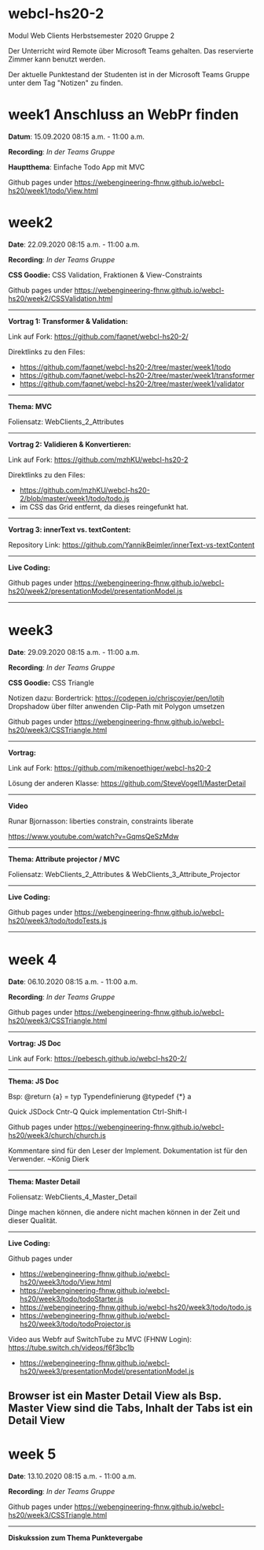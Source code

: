 # webcl-hs20-2
Modul Web Clients Herbstsemester 2020 Gruppe 2

Der Unterricht wird Remote über Microsoft Teams gehalten. Das reservierte Zimmer kann benutzt werden.

Der aktuelle Punktestand der Studenten ist in der Microsoft Teams Gruppe unter dem Tag "Notizen" zu finden.

# week1 Anschluss an WebPr finden
**Datum**: 15.09.2020 08:15 a.m. - 11:00 a.m.

**Recording**: *In der Teams Gruppe*

**Hauptthema**: Einfache Todo App mit MVC

Github pages under https://webengineering-fhnw.github.io/webcl-hs20/week1/todo/View.html

# week2
**Date**: 22.09.2020 08:15 a.m. - 11:00 a.m.

**Recording**: *In der Teams Gruppe*

**CSS Goodie:** CSS Validation, Fraktionen & View-Constraints 

Github pages under https://webengineering-fhnw.github.io/webcl-hs20/week2/CSSValidation.html

---

**Vortrag 1: Transformer & Validation:**

Link auf Fork: 
https://github.com/faqnet/webcl-hs20-2/

Direktlinks zu den Files:
- https://github.com/faqnet/webcl-hs20-2/tree/master/week1/todo
- https://github.com/faqnet/webcl-hs20-2/tree/master/week1/transformer
- https://github.com/faqnet/webcl-hs20-2/tree/master/week1/validator

---

**Thema: MVC** 

Foliensatz: WebClients_2_Attributes

---

**Vortrag 2: Validieren & Konvertieren:**

Link auf Fork: https://github.com/mzhKU/webcl-hs20-2

Direktlinks zu den Files:
- https://github.com/mzhKU/webcl-hs20-2/blob/master/week1/todo/todo.js
- im CSS das Grid entfernt, da dieses reingefunkt hat.
 
---

**Vortrag 3: innerText vs. textContent:**

Repository Link: https://github.com/YannikBeimler/innerText-vs-textContent

---

**Live Coding:**

Github pages under https://webengineering-fhnw.github.io/webcl-hs20/week2/presentationModel/presentationModel.js

---
# week3
**Date**: 29.09.2020 08:15 a.m. - 11:00 a.m.

**Recording**: *In der Teams Gruppe*

**CSS Goodie:** CSS Triangle

Notizen dazu:
Bordertrick: https://codepen.io/chriscoyier/pen/lotjh
Dropshadow über filter anwenden
Clip-Path mit Polygon umsetzen

Github pages under https://webengineering-fhnw.github.io/webcl-hs20/week3/CSSTriangle.html

---

**Vortrag:**

Link auf Fork: 
https://github.com/mikenoethiger/webcl-hs20-2

Lösung der anderen Klasse:
https://github.com/SteveVogel1/MasterDetail

---

**Video**

Runar Bjornasson: liberties constrain, constraints liberate

https://www.youtube.com/watch?v=GqmsQeSzMdw

---

**Thema: Attribute projector / MVC**

Foliensatz: WebClients_2_Attributes & WebClients_3_Attribute_Projector

---

**Live Coding:**

Github pages under https://webengineering-fhnw.github.io/webcl-hs20/week3/todo/todoTests.js

---

# week 4
**Date**: 06.10.2020 08:15 a.m. - 11:00 a.m.

**Recording**: *In der Teams Gruppe*

Github pages under https://webengineering-fhnw.github.io/webcl-hs20/week3/CSSTriangle.html

---

**Vortrag: JS Doc**

Link auf Fork: 
https://pebesch.github.io/webcl-hs20-2/

---

**Thema: JS Doc**

Bsp: @return {a} = typ
Typendefinierung @typedef {*} a

Quick JSDock Cntr-Q
Quick implementation Ctrl-Shift-I

Github pages under https://webengineering-fhnw.github.io/webcl-hs20/week3/church/church.js

Kommentare sind für den Leser der Implement.
Dokumentation ist für den Verwender. ~König Dierk

---

**Thema: Master Detail**

Foliensatz: WebClients_4_Master_Detail

Dinge machen können, die andere nicht machen können in der Zeit und dieser Qualität.

---

**Live Coding:**

Github pages under 
- https://webengineering-fhnw.github.io/webcl-hs20/week3/todo/View.html
- https://webengineering-fhnw.github.io/webcl-hs20/week3/todo/todoStarter.js
- https://webengineering-fhnw.github.io/webcl-hs20/week3/todo/todo.js
- https://webengineering-fhnw.github.io/webcl-hs20/week3/todo/todoProjector.js

Video aus Webfr auf SwitchTube zu MVC (FHNW Login):
https://tube.switch.ch/videos/f6f3bc1b

- https://webengineering-fhnw.github.io/webcl-hs20/week3/presentationModel/presentationModel.js

Browser ist ein Master Detail View als Bsp.
Master View sind die Tabs, Inhalt der Tabs ist ein Detail View
---

# week 5
**Date**: 13.10.2020 08:15 a.m. - 11:00 a.m.

**Recording**: *In der Teams Gruppe*

Github pages under https://webengineering-fhnw.github.io/webcl-hs20/week3/CSSTriangle.html

---

**Diskukssion zum Thema Punktevergabe**
